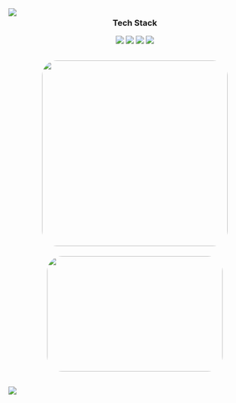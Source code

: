 <img src="https://capsule-render.vercel.app/api?type=waving&color=000000&height=150&section=header" />

<div align="center" style="margin-top: -20px; margin-bottom: 30px;">
  <h3>Tech Stack</h3>

  <p>
    <img src="https://img.shields.io/badge/HTML5-E34F26?style=flat&logo=html5&logoColor=ffffff" />
    <img src="https://img.shields.io/badge/-CSS3-007ACC?style=flat-&logo=css"/>
    <img src="https://img.shields.io/badge/JavaScript-F7DF1E?style=flat&logo=javascript&logoColor=000000" />
    <img src="https://img.shields.io/badge/Figma-F24E1E?style=flat&logo=figma&logoColor=ffffff" />
  </p>

  <div style="display: flex; justify-content: center; align-items: center; gap: 20px; flex-wrap: wrap; margin-top: 30px;">
    <img
      src="https://github-readme-stats.vercel.app/api/top-langs/?username=yungxhi&layout=compact&theme=dark&hide_border=true"
      style="border-radius: 30px; width: 370px;"
    />
    <a href="https://www.gitanimals.org/en_US?utm_medium=image&utm_source=yungxhi&utm_content=farm">
      <img
        src="https://render.gitanimals.org/farms/yungxhi"
        width="350"
        height="230"
        style="border-radius: 30px;"
      />
    </a>
  </div>
</div>

<img src="https://capsule-render.vercel.app/api?type=waving&color=darkgray&height=150&section=footer" />
